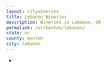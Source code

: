 ```yaml
---
layout: citywineries
title: Lebanon Wineries
description: Wineries in Lebanon, OR
permalink: /or/benton/lebanon/
state: or
county: benton
city: lebanon
---
```

-
